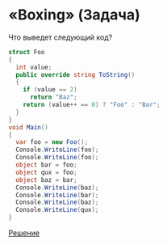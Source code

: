 # «Boxing» (Задача)
Что выведет следующий код?

```cs
struct Foo
{   
  int value;
  public override string ToString()
  { 
    if (value == 2)
      return "Baz";
    return (value++ == 0) ? "Foo" : "Bar";
  }
}
void Main()
{ 
  var foo = new Foo();
  Console.WriteLine(foo);
  Console.WriteLine(foo);
  object bar = foo;
  object qux = foo;
  object baz = bar;
  Console.WriteLine(baz);
  Console.WriteLine(bar);
  Console.WriteLine(baz);
  Console.WriteLine(qux);
}
```

[Решение](./Boxing-A.md)
